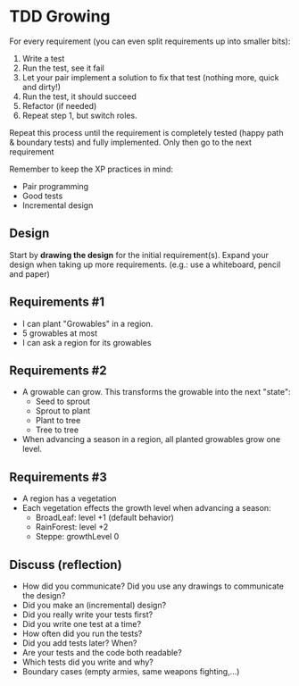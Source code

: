 # TDD Growing

For every requirement (you can even split requirements up into smaller bits):
1. Write a test
2. Run the test, see it fail
3. Let your pair implement a solution to fix that test (nothing more, quick and dirty!)
4. Run the test, it should succeed
5. Refactor (if needed)
6. Repeat step 1, but switch roles. 

Repeat this process until the requirement is completely tested (happy path & boundary tests) and fully implemented.
Only then go to the next requirement

Remember to keep the XP practices in mind:
- Pair programming
- Good tests
- Incremental design

## Design
Start by **drawing the design** for the initial requirement(s).
Expand your design when taking up more requirements. (e.g.: use a whiteboard, pencil and paper)

## Requirements #1
- I can plant "Growables" in a region.
- 5 growables at most
- I can ask a region for its growables

## Requirements #2
- A growable can grow. This transforms the growable into the next "state": 
    - Seed to sprout
    - Sprout to plant
    - Plant to tree
    - Tree to tree
- When advancing a season in a region, all planted growables grow one level.

## Requirements #3
- A region has a vegetation
- Each vegetation effects the growth level when advancing a season:
    - BroadLeaf: level +1 (default behavior)
    - RainForest: level +2
    - Steppe: growthLevel 0
    
## Discuss (reflection)
- How did you communicate? Did you use any drawings to communicate the design?
- Did you make an (incremental) design?  
- Did you really write your tests first? 
- Did you write one test at a time? 
- How often did you run the tests? 
- Did you add tests later? When? 
- Are your tests and the code both readable? 
- Which tests did you write and why? 
- Boundary cases (empty armies, same weapons fighting,...)
